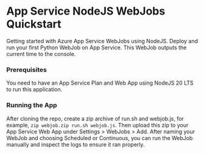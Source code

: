 # App Service NodeJS WebJobs Quickstart

Getting started with Azure App Service WebJobs using NodeJS. Deploy and run your first Python WebJob on App Service. This WebJob outputs the current time to the console.

### Prerequisites
You need to have an App Service Plan and Web App using NodeJS 20 LTS to run this application.

### Running the App
After cloning the repo, create a zip archive of run.sh and webjob.js, for example, `zip webjob.zip run.sh webjob.js`. Then upload this zip to your App Service Web App under Settings > WebJobs > Add. After naming your WebJob and choosing Scheduled or Continuous, you can run the WebJob manually and inspect the logs to ensure it ran properly.

